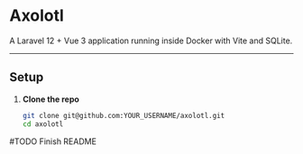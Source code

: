 # Axolotl

A Laravel 12 + Vue 3 application running inside Docker with Vite and SQLite.

---

## Setup

1. **Clone the repo**
   ```bash
   git clone git@github.com:YOUR_USERNAME/axolotl.git
   cd axolotl

#TODO Finish README